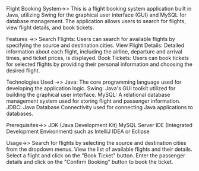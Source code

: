 Flight Booking System->>
This is a flight booking system application built in Java, utilizing Swing for the graphical user interface (GUI) and MySQL for database management. The application allows users to search for flights, view flight details, and book tickets.

Features ->>
Search Flights: Users can search for available flights by specifying the source and destination cities.
View Flight Details: Detailed information about each flight, including the airline, departure and arrival times, and ticket prices, is displayed.
Book Tickets: Users can book tickets for selected flights by providing their personal information and choosing the desired flight.

Technologies Used ->>
Java: The core programming language used for developing the application logic.
Swing: Java's GUI toolkit utilized for building the graphical user interface.
MySQL: A relational database management system used for storing flight and passenger information.
JDBC: Java Database Connectivity used for connecting Java applications to databases.

Prerequisites->>
JDK (Java Development Kit)
MySQL Server
IDE (Integrated Development Environment) such as IntelliJ IDEA or Eclipse

Usage->>
Search for flights by selecting the source and destination cities from the dropdown menus.
View the list of available flights and their details.
Select a flight and click on the "Book Ticket" button.
Enter the passenger details and click on the "Confirm Booking" button to book the ticket.
